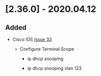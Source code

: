 # [2.36.0] - 2020.04.12

## Added

* Cisco IOS [Issue 33](https://github.com/heyglen/network_tech/issues/33)
    
  * Configure Terminal Scope

    * ip dhcp snooping

    * ip dhcp snooping vlan 123

